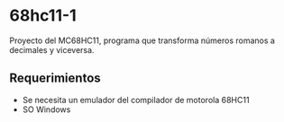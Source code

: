 # 68hc11-1
Proyecto del MC68HC11, programa que transforma números romanos a decimales y viceversa.

## Requerimientos

- Se necesita un emulador del compilador de motorola 68HC11
- SO Windows

